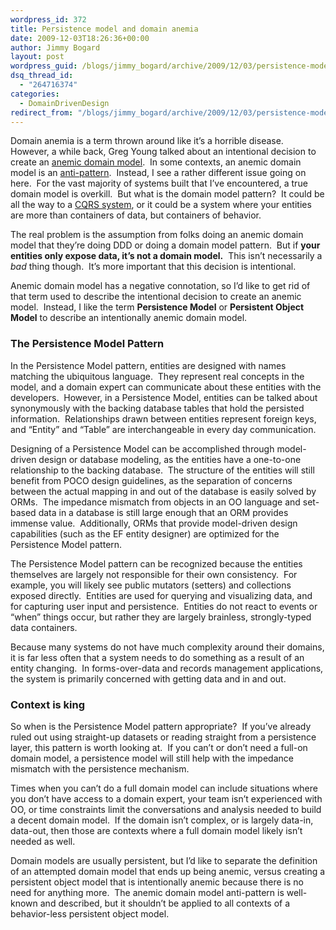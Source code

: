 ```yaml
---
wordpress_id: 372
title: Persistence model and domain anemia
date: 2009-12-03T18:26:36+00:00
author: Jimmy Bogard
layout: post
wordpress_guid: /blogs/jimmy_bogard/archive/2009/12/03/persistence-model-and-domain-anemia.aspx
dsq_thread_id:
  - "264716374"
categories:
  - DomainDrivenDesign
redirect_from: "/blogs/jimmy_bogard/archive/2009/12/03/persistence-model-and-domain-anemia.aspx/"
---
```

Domain anemia is a term thrown around like it’s a horrible disease.&#160; However, a while back, Greg Young talked about an intentional decision to create an [anemic domain model](http://codebetter.com/blogs/gregyoung/archive/2009/07/15/the-anemic-domain-model-pattern.aspx).&#160; In some contexts, an anemic domain model is an [anti-pattern](http://martinfowler.com/bliki/AnemicDomainModel.html).&#160; Instead, I see a rather different issue going on here.&#160; For the vast majority of systems built that I’ve encountered, a true domain model is overkill.&#160; But what is the domain model pattern?&#160; It could be all the way to a [CQRS system](http://blog.fohjin.com/blog/2009/11/12/CQRS_a_la_Greg_Young), or it could be a system where your entities are more than containers of data, but containers of behavior.

The real problem is the assumption from folks doing an anemic domain model that they’re doing DDD or doing a domain model pattern.&#160; But if **your entities only expose data, it’s not a domain model.**&#160; This isn’t necessarily a _bad_ thing though.&#160; It’s more important that this decision is intentional.

Anemic domain model has a negative connotation, so I’d like to get rid of that term used to describe the intentional decision to create an anemic model.&#160; Instead, I like the term **Persistence Model** or **Persistent Object Model** to describe an intentionally anemic domain model.

### The Persistence Model Pattern

In the Persistence Model pattern, entities are designed with names matching the ubiquitous language.&#160; They represent real concepts in the model, and a domain expert can communicate about these entities with the developers.&#160; However, in a Persistence Model, entities can be talked about synonymously with the backing database tables that hold the persisted information.&#160; Relationships drawn between entities represent foreign keys, and “Entity” and “Table” are interchangeable in every day communication.

Designing of a Persistence Model can be accomplished through model-driven design or database modeling, as the entities have a one-to-one relationship to the backing database.&#160; The structure of the entities will still benefit from POCO design guidelines, as the separation of concerns between the actual mapping in and out of the database is easily solved by ORMs.&#160; The impedance mismatch from objects in an OO language and set-based data in a database is still large enough that an ORM provides immense value.&#160; Additionally, ORMs that provide model-driven design capabilities (such as the EF entity designer) are optimized for the Persistence Model pattern.

The Persistence Model pattern can be recognized because the entities themselves are largely not responsible for their own consistency.&#160; For example, you will likely see public mutators (setters) and collections exposed directly.&#160; Entities are used for querying and visualizing data, and for capturing user input and persistence.&#160; Entities do not react to events or “when” things occur, but rather they are largely brainless, strongly-typed data containers.

Because many systems do not have much complexity around their domains, it is far less often that a system needs to do something as a result of an entity changing.&#160; In forms-over-data and records management applications, the system is primarily concerned with getting data and in and out.

### 

### Context is king

So when is the Persistence Model pattern appropriate?&#160; If you’ve already ruled out using straight-up datasets or reading straight from a persistence layer, this pattern is worth looking at.&#160; If you can’t or don’t need a full-on domain model, a persistence model will still help with the impedance mismatch with the persistence mechanism.

Times when you can’t do a full domain model can include situations where you don’t have access to a domain expert, your team isn’t experienced with OO, or time constraints limit the conversations and analysis needed to build a decent domain model.&#160; If the domain isn’t complex, or is largely data-in, data-out, then those are contexts where a full domain model likely isn’t needed as well.

Domain models are usually persistent, but I’d like to separate the definition of an attempted domain model that ends up being anemic, versus creating a persistent object model that is intentionally anemic because there is no need for anything more.&#160; The anemic domain model anti-pattern is well-known and described, but it shouldn’t be applied to all contexts of a behavior-less persistent object model.